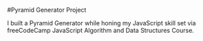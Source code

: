 #Pyramid Generator Project

<p>I built a Pyramid Generator while honing my JavaScript skill set via freeCodeCamp JavaScript Algorithm and Data Structures Course.</p>
